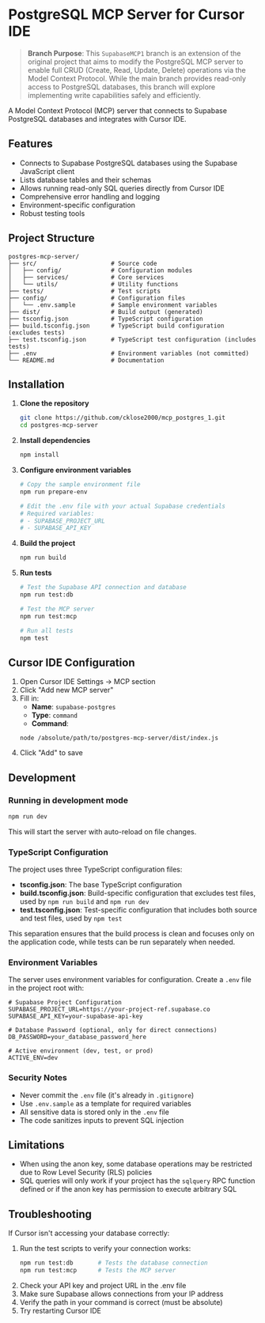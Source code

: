 # PostgreSQL MCP Server for Cursor IDE

> **Branch Purpose**: This `SupabaseMCP1` branch is an extension of the original project that aims to modify the PostgreSQL MCP server to enable full CRUD (Create, Read, Update, Delete) operations via the Model Context Protocol. While the main branch provides read-only access to PostgreSQL databases, this branch will explore implementing write capabilities safely and efficiently.

A Model Context Protocol (MCP) server that connects to Supabase PostgreSQL databases and integrates with Cursor IDE.

## Features

- Connects to Supabase PostgreSQL databases using the Supabase JavaScript client
- Lists database tables and their schemas
- Allows running read-only SQL queries directly from Cursor IDE
- Comprehensive error handling and logging
- Environment-specific configuration
- Robust testing tools

## Project Structure

```
postgres-mcp-server/
├── src/                     # Source code
│   ├── config/              # Configuration modules
│   ├── services/            # Core services
│   └── utils/               # Utility functions
├── tests/                   # Test scripts
├── config/                  # Configuration files
│   └── .env.sample          # Sample environment variables
├── dist/                    # Build output (generated)
├── tsconfig.json            # TypeScript configuration
├── build.tsconfig.json      # TypeScript build configuration (excludes tests)
├── test.tsconfig.json       # TypeScript test configuration (includes tests)
├── .env                     # Environment variables (not committed)
└── README.md                # Documentation
```

## Installation

1. **Clone the repository**
   ```bash
   git clone https://github.com/cklose2000/mcp_postgres_1.git
   cd postgres-mcp-server
   ```

2. **Install dependencies**
   ```bash
   npm install
   ```

3. **Configure environment variables**
   ```bash
   # Copy the sample environment file
   npm run prepare-env
   
   # Edit the .env file with your actual Supabase credentials
   # Required variables:
   # - SUPABASE_PROJECT_URL
   # - SUPABASE_API_KEY
   ```

4. **Build the project**
   ```bash
   npm run build
   ```

5. **Run tests**
   ```bash
   # Test the Supabase API connection and database
   npm run test:db
   
   # Test the MCP server
   npm run test:mcp
   
   # Run all tests
   npm test
   ```

## Cursor IDE Configuration

1. Open Cursor IDE Settings → MCP section
2. Click "Add new MCP server"
3. Fill in:
   - **Name**: `supabase-postgres`
   - **Type**: `command`
   - **Command**: 
   ```
   node /absolute/path/to/postgres-mcp-server/dist/index.js
   ```
4. Click "Add" to save

## Development

### Running in development mode

```bash
npm run dev
```

This will start the server with auto-reload on file changes.

### TypeScript Configuration

The project uses three TypeScript configuration files:

- **tsconfig.json**: The base TypeScript configuration
- **build.tsconfig.json**: Build-specific configuration that excludes test files, used by `npm run build` and `npm run dev`
- **test.tsconfig.json**: Test-specific configuration that includes both source and test files, used by `npm test`

This separation ensures that the build process is clean and focuses only on the application code, while tests can be run separately when needed.

### Environment Variables

The server uses environment variables for configuration. Create a `.env` file in the project root with:

```
# Supabase Project Configuration
SUPABASE_PROJECT_URL=https://your-project-ref.supabase.co
SUPABASE_API_KEY=your-supabase-api-key

# Database Password (optional, only for direct connections)
DB_PASSWORD=your_database_password_here

# Active environment (dev, test, or prod)
ACTIVE_ENV=dev
```

### Security Notes

- Never commit the `.env` file (it's already in `.gitignore`)
- Use `.env.sample` as a template for required variables
- All sensitive data is stored only in the `.env` file
- The code sanitizes inputs to prevent SQL injection

## Limitations

- When using the anon key, some database operations may be restricted due to Row Level Security (RLS) policies
- SQL queries will only work if your project has the `sqlquery` RPC function defined or if the anon key has permission to execute arbitrary SQL

## Troubleshooting

If Cursor isn't accessing your database correctly:

1. Run the test scripts to verify your connection works:
   ```bash
   npm run test:db       # Tests the database connection
   npm run test:mcp      # Tests the MCP server
   ```
2. Check your API key and project URL in the .env file
3. Make sure Supabase allows connections from your IP address
4. Verify the path in your command is correct (must be absolute)
5. Try restarting Cursor IDE 
